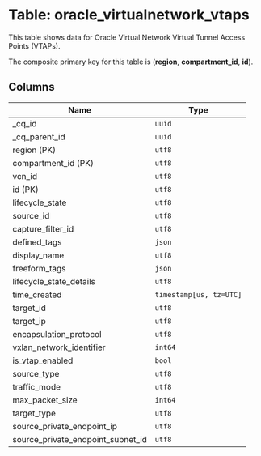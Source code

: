 # Table: oracle_virtualnetwork_vtaps

This table shows data for Oracle Virtual Network Virtual Tunnel Access Points (VTAPs).

The composite primary key for this table is (**region**, **compartment_id**, **id**).

## Columns

| Name          | Type          |
| ------------- | ------------- |
|_cq_id|`uuid`|
|_cq_parent_id|`uuid`|
|region (PK)|`utf8`|
|compartment_id (PK)|`utf8`|
|vcn_id|`utf8`|
|id (PK)|`utf8`|
|lifecycle_state|`utf8`|
|source_id|`utf8`|
|capture_filter_id|`utf8`|
|defined_tags|`json`|
|display_name|`utf8`|
|freeform_tags|`json`|
|lifecycle_state_details|`utf8`|
|time_created|`timestamp[us, tz=UTC]`|
|target_id|`utf8`|
|target_ip|`utf8`|
|encapsulation_protocol|`utf8`|
|vxlan_network_identifier|`int64`|
|is_vtap_enabled|`bool`|
|source_type|`utf8`|
|traffic_mode|`utf8`|
|max_packet_size|`int64`|
|target_type|`utf8`|
|source_private_endpoint_ip|`utf8`|
|source_private_endpoint_subnet_id|`utf8`|